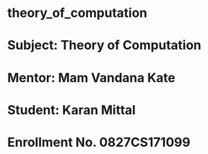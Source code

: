 # theory_of_computation
# Subject: Theory of Computation
# Mentor: Mam Vandana Kate
# Student: Karan Mittal
# Enrollment No. 0827CS171099
